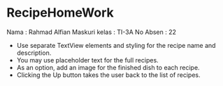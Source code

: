 # RecipeHomeWork
Nama : Rahmad Alfian Maskuri
kelas : TI-3A
No Absen : 22

- Use separate TextView elements and styling for the recipe name and description.
- You may use placeholder text for the full recipes.
- As an option, add an image for the finished dish to each recipe.
- Clicking the Up button takes the user back to the list of recipes.
